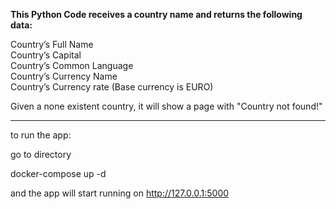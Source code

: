 <b>This Python Code receives a country name and returns the following data:</b>

Country’s Full Name <br>
Country’s Capital <br>
Country’s Common Language<br>
Country’s Currency Name<br>
Country’s Currency rate (Base currency is EURO)<br>

Given a none existent country, it will show a page with "Country not found!"

-------------------------------------------------------------------------------

to run the app:

go to directory 

docker-compose up -d

and the app will start running on http://127.0.0.1:5000
